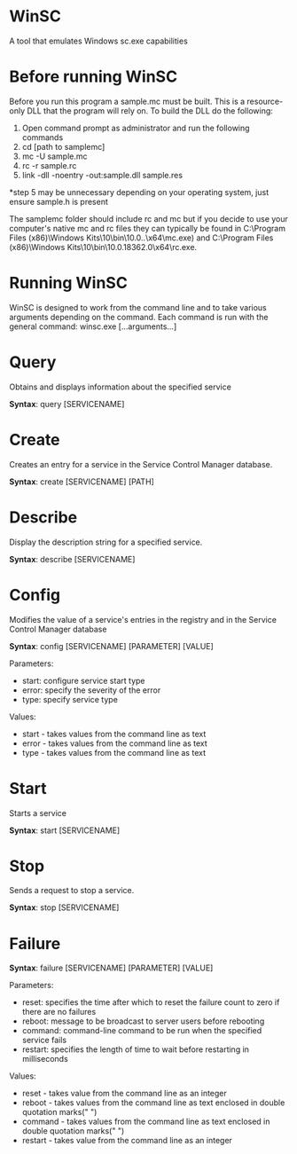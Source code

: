# WinSC
A tool that emulates Windows sc.exe capabilities

# Before running WinSC
Before you run this program a sample.mc must be built. This is a resource-only DLL that the program will rely on.
To build the DLL do the following: 
  1. Open command prompt as administrator and run the following commands
  2. cd [path to samplemc]
  3. mc -U sample.mc
  4. rc -r sample.rc
  5. link -dll -noentry -out:sample.dll sample.res
     
*step 5 may be unnecessary depending on your operating system, just ensure sample.h is present
  
The samplemc folder should include rc and mc but if you decide to use your computer's native mc and rc files they can typically be found in C:\Program Files (x86)\Windows Kits\10\bin\10.0..\x64\mc.exe) and C:\Program Files (x86)\Windows Kits\10\bin\10.0.18362.0\x64\rc.exe.

# Running WinSC
WinSC is designed to work from the command line and to take various arguments depending on the command.
Each command is run with the general command: winsc.exe [...arguments...]

# Query

Obtains and displays information about the specified service

**Syntax**: query [SERVICENAME]

# Create

Creates an entry for a service in the Service Control Manager database.

**Syntax**: create [SERVICENAME] [PATH]

# Describe

Display the description string for a specified service.

**Syntax**: describe [SERVICENAME]

# Config

Modifies the value of a service's entries in the registry and in the Service Control Manager database

**Syntax**: config [SERVICENAME] [PARAMETER] [VALUE]

Parameters: 
* start:          configure service start type
* error:          specify the severity of the error
* type:           specify service type

Values:
* start - takes values from the command line as text
* error - takes values from the command line as text
* type - takes values from the command line as text

# Start

Starts a service

**Syntax**: start [SERVICENAME]

# Stop

Sends a request to stop a service.

**Syntax**: stop [SERVICENAME]

# Failure

**Syntax**: failure [SERVICENAME] [PARAMETER] [VALUE]

Parameters:
* reset:          specifies the time after which to reset the failure count to zero if there are no failures
* reboot:         message to be broadcast to server users before rebooting
* command:        command-line command to be run when the specified service fails
* restart:        specifies the length of time to wait before restarting in milliseconds

Values:
* reset - takes value from the command line as an integer
* reboot - takes values from the command line as text enclosed in double quotation marks("  ")
* command - takes values from the command line as text enclosed in double quotation marks("  ")
* restart - takes value from the command line as an integer



